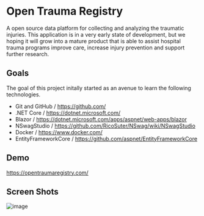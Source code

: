 # Open Trauma Registry
  A open source data platform for collecting and analyzing the traumatic injuries. This application is in a very early state of development, but we hoping it will grow into a mature product that is able to assist hospital trauma programs improve care, increase injury prevention and support further research. 
  
## Goals
The goal of this project initally started as an avenue to learn the following technologies. 
- Git and GitHub / https://github.com/
- .NET Core / https://dotnet.microsoft.com/
- Blazor / https://dotnet.microsoft.com/apps/aspnet/web-apps/blazor
- NSwagStudio / https://github.com/RicoSuter/NSwag/wiki/NSwagStudio
- Docker / https://www.docker.com/
- EntityFrameworkCore / https://github.com/aspnet/EntityFrameworkCore

## Demo 
https://opentraumaregistry.com/

## Screen Shots
![image](https://user-images.githubusercontent.com/5183421/71624887-d7a04780-2bb2-11ea-9716-6f1661ccd7b1.png)
